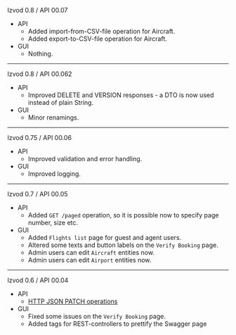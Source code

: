 Izvod 0.8 / API 00.07
- API
  - Added import-from-CSV-file operation for Aircraft.
  - Added export-to-CSV-file operation for Aircraft.
- GUI
  - Nothing.
--------------
Izvod 0.8 / API 00.062
- API
  - Improved DELETE and VERSION responses - a DTO is now used instead of plain String.
- GUI
  - Minor renamings.
--------------
Izvod 0.75 / API 00.06
- API
  - Improved validation and error handling.
- GUI
  - Improved logging.
--------------
Izvod 0.7 / API 00.05
- API
  - Added ``GET /paged`` operation, so it is possible now to specify page number, size etc.
- GUI
  - Added ``Flights list`` page for guest and agent users.
  - Altered some texts and button labels on the ``Verify Booking`` page.
  - Admin users can edit ``Aircraft`` entities now.
  - Admin users can edit ``Airport`` entities now.
--------------
Izvod 0.6 / API 00.04
- API
  - [HTTP JSON PATCH operations](https://www.baeldung.com/spring-rest-json-patch)
- GUI
  - Fixed some issues on the ``Verify Booking`` page.
  - Added tags for REST-controllers to prettify the Swagger page